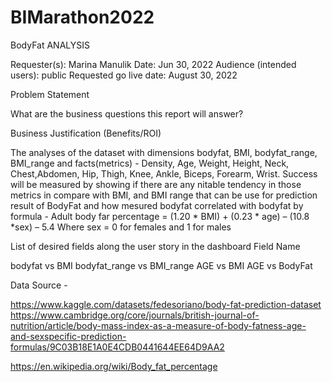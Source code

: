 # BIMarathon2022

BodyFat ANALYSIS

Requester(s): Marina Manulik
Date: Jun 30, 2022
Audience (intended users): public
Requested go live date: August 30, 2022


Problem Statement


What are the business questions this report will answer? 




Business Justification (Benefits/ROI)

The analyses of the dataset with dimensions bodyfat, BMI, bodyfat_range, BMI_range and facts(metrics) - Density, Age,	Weight,	Height,	Neck, Chest,Abdomen, Hip,	Thigh,	Knee,	Ankle,	Biceps,	Forearm,	Wrist. Success will be measured by showing if there are any nitable tendency in those metrics in compare with BMI, and BMI range that can be use for prediction result of BodyFat and how mesured bodyfat correlated with bodyfat by formula - Adult body far percentage = (1.20 * BMI) + (0.23 * age) – (10.8 *sex) – 5.4 
Where sex = 0 for females and 1 for males

List of desired fields along the user story in the dashboard
Field Name	

bodyfat vs BMI
bodyfat_range vs BMI_range
AGE vs BMI
AGE vs BodyFat



Data Source - 

https://www.kaggle.com/datasets/fedesoriano/body-fat-prediction-dataset
https://www.cambridge.org/core/journals/british-journal-of-nutrition/article/body-mass-index-as-a-measure-of-body-fatness-age-and-sexspecific-prediction-formulas/9C03B18E1A0E4CDB0441644EE64D9AA2

https://en.wikipedia.org/wiki/Body_fat_percentage


